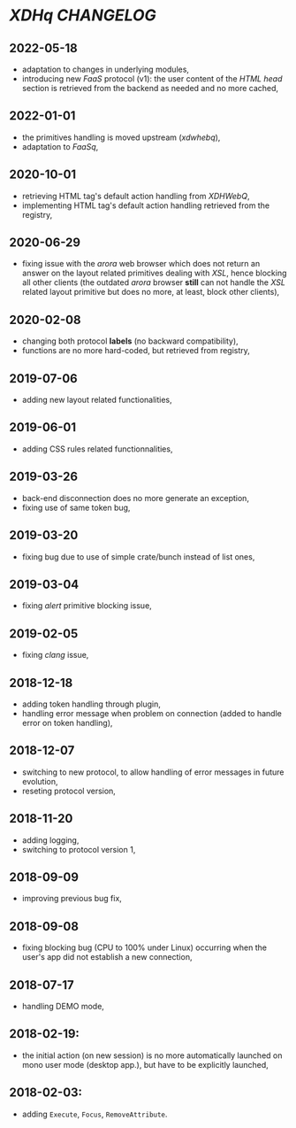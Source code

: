 # *XDHq* *CHANGELOG*

## 2022-05-18
- adaptation to changes in underlying modules,
- introducing new *FaaS* protocol (v1): the user content of the *HTML* *head* section is retrieved from the backend as needed and no more cached,

## 2022-01-01

- the primitives handling is moved upstream (*xdwhebq*),
- adaptation to *FaaSq*,

## 2020-10-01

- retrieving HTML tag's default action handling from *XDHWebQ*,
- implementing HTML tag's default action handling retrieved from the registry,

## 2020-06-29

- fixing issue with the *arora* web browser which does not return an answer on the layout related primitives dealing with *XSL*, hence blocking all other clients (the outdated *arora* browser **still** can not handle the *XSL* related layout primitive but does no more, at least, block other clients),

## 2020-02-08

- changing both protocol **labels** (no backward compatibility),
- functions are no more hard-coded, but retrieved from registry,

## 2019-07-06

- adding new layout related functionalities,

## 2019-06-01

- adding CSS rules related functionnalities,

## 2019-03-26

- back-end disconnection does no more generate an exception,
- fixing use of same token bug,

## 2019-03-20

- fixing bug due to use of simple crate/bunch instead of list ones,

## 2019-03-04

- fixing *alert* primitive blocking issue,

## 2019-02-05

- fixing *clang* issue,

## 2018-12-18

- adding token handling through plugin,
- handling error message when problem on connection (added to handle error on token handling),

## 2018-12-07

- switching to new protocol, to allow handling of error messages in future evolution,
- reseting protocol version,

## 2018-11-20

- adding logging,
- switching to protocol version 1,

## 2018-09-09

- improving previous bug fix,

## 2018-09-08

- fixing blocking bug (CPU to 100% under Linux) occurring when the user's app did not establish a new connection,

## 2018-07-17

- handling DEMO mode,

## 2018-02-19:

- the initial action (on new session) is no more automatically launched on mono user mode (desktop app.), but have to be explicitly launched,

## 2018-02-03:
 - adding `Execute`, `Focus`, `RemoveAttribute`.
